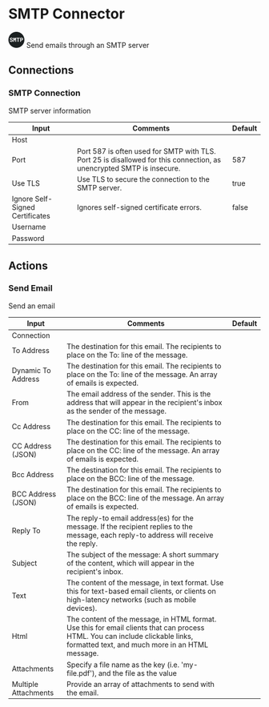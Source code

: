 # SMTP Connector

![SMTP](./assets/smtp.png#connector-icon)
Send emails through an SMTP server

## Connections

### SMTP Connection

SMTP server information

| Input                           | Comments                                                                                                              | Default |
| ------------------------------- | --------------------------------------------------------------------------------------------------------------------- | ------- |
| Host                            |                                                                                                                       |         |
| Port                            | Port 587 is often used for SMTP with TLS. Port 25 is disallowed for this connection, as unencrypted SMTP is insecure. | 587     |
| Use TLS                         | Use TLS to secure the connection to the SMTP server.                                                                  | true    |
| Ignore Self-Signed Certificates | Ignores self-signed certificate errors.                                                                               | false   |
| Username                        |                                                                                                                       |         |
| Password                        |                                                                                                                       |         |

## Actions

### Send Email

Send an email

| Input                | Comments                                                                                                                                                                         | Default |
| -------------------- | -------------------------------------------------------------------------------------------------------------------------------------------------------------------------------- | ------- |
| Connection           |                                                                                                                                                                                  |         |
| To Address           | The destination for this email. The recipients to place on the To: line of the message.                                                                                          |         |
| Dynamic To Address   | The destination for this email. The recipients to place on the To: line of the message. An array of emails is expected.                                                          |         |
| From                 | The email address of the sender. This is the address that will appear in the recipient's inbox as the sender of the message.                                                     |         |
| Cc Address           | The destination for this email. The recipients to place on the CC: line of the message.                                                                                          |         |
| CC Address (JSON)    | The destination for this email. The recipients to place on the CC: line of the message. An array of emails is expected.                                                          |         |
| Bcc Address          | The destination for this email. The recipients to place on the BCC: line of the message.                                                                                         |         |
| BCC Address (JSON)   | The destination for this email. The recipients to place on the BCC: line of the message. An array of emails is expected.                                                         |         |
| Reply To             | The reply-to email address(es) for the message. If the recipient replies to the message, each reply-to address will receive the reply.                                           |         |
| Subject              | The subject of the message: A short summary of the content, which will appear in the recipient's inbox.                                                                          |         |
| Text                 | The content of the message, in text format. Use this for text-based email clients, or clients on high-latency networks (such as mobile devices).                                 |         |
| Html                 | The content of the message, in HTML format. Use this for email clients that can process HTML. You can include clickable links, formatted text, and much more in an HTML message. |         |
| Attachments          | Specify a file name as the key (i.e. 'my-file.pdf'), and the file as the value                                                                                                   |         |
| Multiple Attachments | Provide an array of attachments to send with the email.                                                                                                                          |         |
